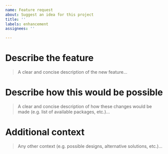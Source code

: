 ```yaml
---
name: Feature request
about: Suggest an idea for this project
title: ''
labels: enhancement
assignees: ''

---
```


<!-- Check out CONTRIBUTING.md -->

# Describe the feature
> A clear and concise description of the new feature...


# Describe how this would be possible
> A clear and concise description of how these changes would be made (e.g. list of available packages, etc.)...


# Additional context
> Any other context (e.g. possible designs, alternative solutions, etc.)...

